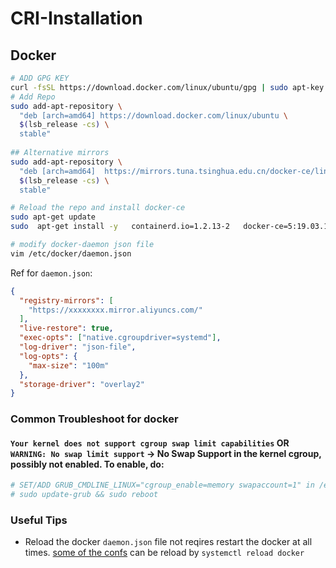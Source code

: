 # CRI-Installation
## Docker
```bash
# ADD GPG KEY 
curl -fsSL https://download.docker.com/linux/ubuntu/gpg | sudo apt-key add -
# Add Repo
sudo add-apt-repository \
  "deb [arch=amd64] https://download.docker.com/linux/ubuntu \
  $(lsb_release -cs) \
  stable"
  
## Alternative mirrors
sudo add-apt-repository \
  "deb [arch=amd64]  https://mirrors.tuna.tsinghua.edu.cn/docker-ce/linux/ubuntu \
  $(lsb_release -cs) \
  stable"

# Reload the repo and install docker-ce
sudo apt-get update
sudo  apt-get install -y   containerd.io=1.2.13-2   docker-ce=5:19.03.11~3-0~ubuntu-$(lsb_release -cs)   docker-ce-cli=5:19.03.11~3-0~ubuntu-$(lsb_release -cs)

# modify docker-daemon json file
vim /etc/docker/daemon.json

```
Ref for `daemon.json`:
```json
{
  "registry-mirrors": [
    "https://xxxxxxxx.mirror.aliyuncs.com/"
  ],
  "live-restore": true,
  "exec-opts": ["native.cgroupdriver=systemd"],
  "log-driver": "json-file",
  "log-opts": {
    "max-size": "100m"
  },
  "storage-driver": "overlay2"
}
```
### Common Troubleshoot for docker

#### `Your kernel does not support cgroup swap limit capabilities` OR `WARNING: No swap limit support` -> No Swap Support in the kernel cgroup, possibly not enabled. To enable, do:  
```bash
# SET/ADD GRUB_CMDLINE_LINUX="cgroup_enable=memory swapaccount=1" in /etc/default/grub
# sudo update-grub && sudo reboot
```

### Useful Tips
- Reload the docker `daemon.json` file not reqires restart the docker at all times. [some of the confs](https://docs.docker.com/engine/reference/commandline/dockerd/#daemon-configuration-file) can be reload by `systemctl reload docker`
